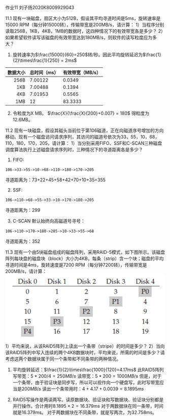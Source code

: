 作业11
刘子扬2020K8009929043

11.1 现有一块磁盘，扇区大小为512B，假设其平均寻道时间是5ms，旋转速率是15000 RPM（每分钟15000转），传输带宽是200MB/s，请计算：
1）当程序分别读取256B，1KB，4KB，1MB的数据时，这四种情况下的有效带宽各是多少？
2）如果希望软件读写该磁盘的有效带宽达到180MB/s，则软件的读写粒度应为多大？

1.
    旋转速率为$\frac{15000}{60}=250$转/秒。因此平均旋转延迟为$\frac{1}{2}\times\frac{1}{250} = 2ms$

| 数据大小 | 总时间（ms） | 有效带宽（MB/s）    | 
| --------: | :---------- | :---------- |
| 256B | 7.00122 | 0.0349  |
| 1KB  | 7.00488 | 0.1394  |
| 4KB  | 7.01953 | 0.5565  | 
| 1MB  | 12 | 83.3333  | 

2.
    令粒度为X MB。
    $\frac{X}{\frac{X}{200}+0.007} = 180$
    得粒度为12.6MB。

11.2 现有一块磁盘，假设其磁头当前位于第106磁道，正在向磁道序号增加的方向移动。现有一个磁盘访问请求序列，其访问的磁道号依次为33，55，10，68，110，180，170，205，请计算：
1）当分别采用FIFO、SSF和C-SCAN三种磁盘调度算法执行上述磁盘请求序列时，三种情况下的寻道距离各是多少？

1. FIFO: 
```
106->33->55->10->68->110->180->170->205
```
寻道距离为：73+22+45+58+42+70+10+35=355

2. SSF:
```
106->110->68->55->33->10->170->180->205
```
寻道距离为：299

3. C-SCAN
默认始终向高磁道号寻号：
```
106->110->170->180->205->10->33->55->68
```
寻道距离为：352

11.3 现有一个由5块磁盘组成的磁盘阵列，采用RAID-5模式，如下图所示。该磁盘阵列每块盘的磁盘块（block）大小为4KB，每条（strip）含一个块；磁盘的平均寻道时间是4ms，旋转速度是7200 RPM（每分钟7200转），传输带宽是200MB/s，请计算：
![image](./%E5%9B%BE%E7%89%871.jpg)
1）平均来说，从该RAID5阵列上读出一个条带（stripe）的时间是多少？
2）当向该RAID5阵列中写入连续的两个4KB数据块时，平均来说，所需的时间是多少？请考虑这两个数据块属于同一个条带和不同条带的两种情况。

1. 平均旋转延迟：$\frac{1}{2}\times\frac{1000}{120}=4.17ms$
   此RAID5阵列
   写带宽：$5*200/4=250MB/s$ 
   读带宽：$5*200=1000MB/s$
   但是，对于一个条带，由于验证块是同步写，所以可以视作向一个硬盘写，此时写带宽应当是$200MB/s$
   读出一个条带用时：$4+4.17+0.0039=8.1895ms$

2.
    RAID5写操作是两读两写。读原数据块、验证块和写数据块、验证块分别都是并行操作。合计用时$8.1895\times 2 =16.379ms$
    对于两数据块在同一条带，时间就是16.379ms。
    对于两数据块在不同条带，就是写两次，为32.758ms。